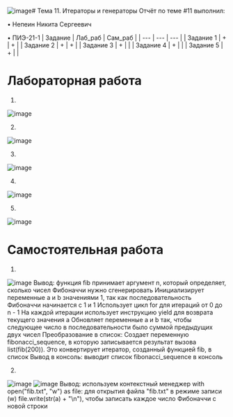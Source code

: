![image](https://github.com/yarcheee/Software_Engineering/assets/99402010/4447b817-8c9f-4307-871f-3eae2598ecc8)# Тема 11. Итераторы и генераторы
Отчёт по теме #11 выполнил:

• Непеин Никита Сергеевич

• ПИЭ-21-1
| Задание | Лаб_раб | Сам_раб |
| --- | --- | --- |
| Задание 1 | + | + |
| Задание 2 | + | + |
| Задание 3 | + |  |
| Задание 4 | + |  |
| Задание 5 | + |  |

# Лабораторная работа

1.
![image](https://github.com/yarcheee/Software_Engineering/assets/99402010/bdba6497-8ddc-4ce2-afd7-0cdbddca0345)

2.
![image](https://github.com/yarcheee/Software_Engineering/assets/99402010/2e19f868-6123-41d4-889f-832a268ef50b)

3.
![image](https://github.com/yarcheee/Software_Engineering/assets/99402010/33f47762-89c5-4caf-aa77-95affca3c1a5)

4.
![image](https://github.com/yarcheee/Software_Engineering/assets/99402010/9a426767-8a44-41c9-9d30-371090add0c9)

5.
![image](https://github.com/yarcheee/Software_Engineering/assets/99402010/6021d502-1b71-41d6-824c-3255e56705a8)

# Самостоятельная работа

1.
![image](https://github.com/yarcheee/Software_Engineering/assets/99402010/a2ec99d2-b5b3-4b12-a5ab-76e4844f664d)
Вывод: функция fib принимает аргумент n, который определяет, сколько чисел Фибоначчи нужно сгенерировать
Инициализирует переменные a и b значениями 1, так как последовательность Фибоначчи начинается с 1 и 1
Использует цикл for для итераций от 0 до n - 1
На каждой итерации использует инструкцию yield для возврата текущего значения a
Обновляет переменные a и b так, чтобы следующее число в последовательности было суммой предыдущих двух чисел
Преобразование в список:
Создает переменную fibonacci_sequence, в которую записывается результат вызова list(fib(200)).
Это конвертирует итератор, созданный функцией fib, в список
Вывод в консоль: выводит список fibonacci_sequence в консоль

2.
![image](https://github.com/yarcheee/Software_Engineering/assets/99402010/83c45c73-e102-4a86-a1ce-57963d6a194f)
![image](https://github.com/yarcheee/Software_Engineering/assets/99402010/88edb4b1-34a5-47aa-8c3d-0c0bcfa39797)
Вывод: используем контекстный менеджер with open("fib.txt", "w") as file: для открытия файла "fib.txt" в режиме записи (w)
file.write(str(a) + "\n"), чтобы записать каждое число Фибоначчи с новой строки


























